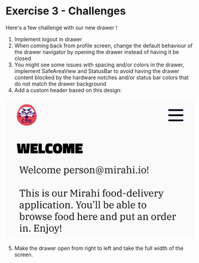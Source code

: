 # Exercise 3 - Challenges

Here's a few challenge with our new drawer !

1. Implement logout in drawer
2. When coming back from profile screen, change the default behaviour of the drawer navigator by opening the drawer
   instead of having it be closed
3. You might see some issues with spacing and/or colors in the drawer, implement SafeAreaView and StatusBar to avoid
   having the drawer content blocked by the hardware notches and/or status bar colors that do not match the drawer
   background
4. Add a custom header based on this design:

![custom-header-design.png](./custom-header-design.png)

5. Make the drawer open from right to left and take the full width of the screen.

